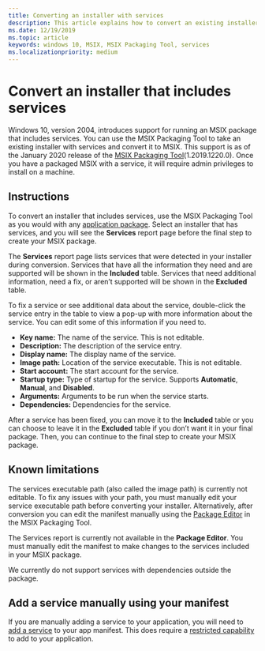 ```yaml
---
title: Converting an installer with services
description: This article explains how to convert an existing installer with services to MSIX using the MSIX Packaging Tool
ms.date: 12/19/2019
ms.topic: article
keywords: windows 10, MSIX, MSIX Packaging Tool, services
ms.localizationpriority: medium
---
```


# Convert an installer that includes services

Windows 10, version 2004, introduces support for running an MSIX package that includes services. You can use the MSIX Packaging Tool to take an existing installer with services and convert it to MSIX. This support is as of the January 2020 release of the [MSIX Packaging Tool](tool-overview.md)(1.2019.1220.0). Once you have a packaged MSIX with a service, it will require admin privileges to install on a machine.

## Instructions

To convert an installer that includes services, use the MSIX Packaging Tool as you would with any [application package](create-app-package.md). Select an installer that has services, and you will see the **Services** report page before the final step to create your MSIX package.

The **Services** report page lists services that were detected in your installer during conversion. Services that have all the information they need and are supported will be shown in the **Included** table. Services that need additional information, need a fix, or aren’t supported will be shown in the **Excluded** table.

To fix a service or see additional data about the service, double-click the service entry in the table to view a pop-up with more information about the service. You can edit some of this information if you need to.

- **Key name:** The name of the service. This is not editable.
- **Description:** The description of the service entry.
- **Display name:** The display name of the service.
- **Image path:** Location of the service executable. This is not editable.
- **Start account:** The start account for the service.
- **Startup type:** Type of startup for the service. Supports **Automatic**, **Manual**, and **Disabled**.
- **Arguments:** Arguments to be run when the service starts.
- **Dependencies:** Dependencies for the service.

After a service has been fixed, you can move it to the **Included** table or you can choose to leave it in the **Excluded** table if you don’t want it in your final package. Then, you can continue to the final step to create your MSIX package.

## Known limitations

The services executable path (also called the image path) is currently not editable. To fix any issues with your path, you must manually edit your service executable path before converting your installer. Alternatively, after conversion you can edit the manifest manually using the [Package Editor](package-editor.md) in the MSIX Packaging Tool.

The Services report is currently not available in the **Package Editor**. You must manually edit the manifest to make changes to the services included in your MSIX package.

We currently do not support services with dependencies outside the package.

## Add a service manually using your manifest

If you are manually adding a service to your application, you will need to [add a service](https://docs.microsoft.com/uwp/schemas/appxpackage/uapmanifestschema/element-desktop6-service) to your app manifest. This does require a [restricted capability](https://docs.microsoft.com/windows/uwp/packaging/app-capability-declarations#restricted-capabilities) to add to your application.
